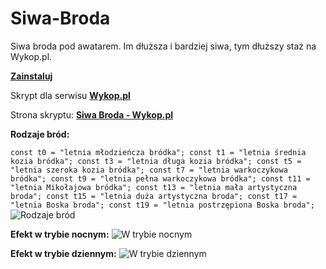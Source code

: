# Siwa-Broda
  Siwa broda pod awatarem. Im dłuższa i bardziej siwa, tym dłuższy staż na Wykop.pl.

[**Zainstaluj**](http://www.wykop.pl/dodatki/pokaz/789/)

Skrypt dla serwisu [**Wykop.pl**](http://wykop.pl)


Strona skryptu:
[**Siwa Broda - Wykop.pl**](http://www.wykop.pl/dodatki/pokaz/789/)


**Rodzaje bród:** 

`
  const t0 = "letnia młodzieńcza bródka";
  const t1 = "letnia średnia kozia bródka";
  const t3 = "letnia długa kozia bródka";
  const t5 = "letnia szeroka kozia bródka";
  const t7 = "letnia warkoczykowa bródka";
  const t9 = "letnia pełna warkoczykowa bródka";
  const t11 = "letnia Mikołajowa bródka";
  const t13 = "letnia mała artystyczna broda";
  const t15 = "letnia duża artystyczna broda";
  const t17 = "letnia Boska broda";
  const t19 = "letnia postrzępiona Boska broda";
`
![Rodzaje bród](https://www.wykop.pl/cdn/c2406292/789_CZ8uwADW_2_full.jpg "Rodzaje bród")

**Efekt w trybie nocnym:**
![W trybie nocnym](https://www.wykop.pl/cdn/c2406292/789_CZ8uwADW_0_full.jpg "W trybie nocnym")


**Efekt w trybie dziennym:**
![W trybie dziennym](https://www.wykop.pl/cdn/c2406292/789_CZ8uwADW_1_full.jpg "W trybie dziennym")
